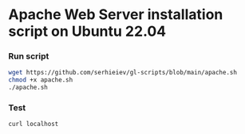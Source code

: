 # Apache Web Server installation script on Ubuntu 22.04

### Run script

```sh
wget https://github.com/serhieiev/gl-scripts/blob/main/apache.sh
chmod +x apache.sh
./apache.sh
```

### Test

```sh
curl localhost
```

